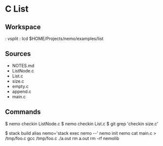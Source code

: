 C List
======

Workspace
---------
  : vsplit
  : lcd $HOME/Projects/nemo/examples/list

Sources
-------
- NOTES.md
- ListNode.c
- List.c
- size.c
- empty.c
- append.c
- main.c

Commands
--------
  $ nemo checkin ListNode.c
  $ nemo checkin List.c
  $ git grep 'checkin size.c'

  $ stack build
    alias nemo='stack exec nemo --'
    nemo init
    nemo cat main.c > /tmp/foo.c
    gcc /tmp/foo.c
    ./a.out
    rm a.out
    rm -rf nemolib

